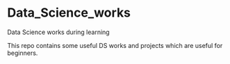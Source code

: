 # Data_Science_works
Data Science works during learning

This repo contains some useful DS works and projects which are useful for beginners.
